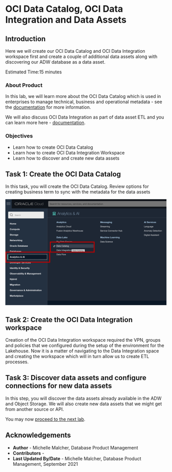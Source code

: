 # OCI Data Catalog, OCI Data Integration and Data Assets

## Introduction

Here we will create our OCI Data Catalog and OCI Data Integration workspace first and create a couple of additional data assets along with discovering our ADW database as a data asset.

Estimated Time:15 minutes

### About Product

In this lab, we will learn more about the OCI Data Catalog which is used in enterprises to manage technical, business and operational metadata - see the [documentation](https://docs.oracle.com/en-us/iaas/data-catalog/home.htm) for more information.

We will also discuss OCI Data Integration as part of data asset ETL and you can learn more here - [documentation](https://docs.oracle.com/en-us/iaas/data-integration/home.htm).

### Objectives

- Learn how to create OCI Data Catalog
- Learn how to create OCI Data Integration Workspace
- Learn how to discover and create new data assets

## Task 1: Create the OCI Data Catalog

In this task, you will create the OCI Data Catalog. Review options for creating business term to sync with the metadata for the data assets

![From the Navigation Menu click Analytics & AI, then under Data Lake click Data Catalog](images/nav_data_catalog.png " ")


## Task 2: Create the OCI Data Integration workspace

Creation of the OCI Data Integration workspace required the VPN, groups and policies that we configured during the setup of the environment for the Lakehouse. Now it is a matter of navigating to the Data Integration space and creating the workspace which will in turn allow us to create ETL processes.

## Task 3: Discover data assets and configure connections for new data assets

In this step, you will discover the data assets already available in the ADW and Object Storage. We will also create new data assets that we might get from another source or API.

You may now [proceed to the next lab](#next).

## Acknowledgements

* **Author** - Michelle Malcher, Database Product Management
* **Contributors** -  
* **Last Updated By/Date** - Michelle Malcher, Database Product Management, September 2021
